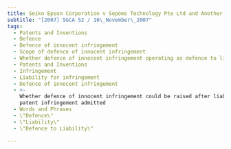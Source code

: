 ```yaml
---
title: Seiko Epson Corporation v Sepoms Technology Pte Ltd and Another
subtitle: "[2007] SGCA 52 / 16\_November\_2007"
tags:
  - Patents and Inventions
  - Defence
  - Defence of innocent infringement
  - Scope of defence of innocent infringement
  - Whether defence of innocent infringement operating as defence to liability
  - Patents and Inventions
  - Infringement
  - Liability for infringement
  - Defence of innocent infringement
  - >-
    Whether defence of innocent infringement could be raised after liability for
    patent infringement admitted
  - Words and Phrases
  - \"Defence\"
  - \"Liability\"
  - \"Defence to Liability\"

---
```


